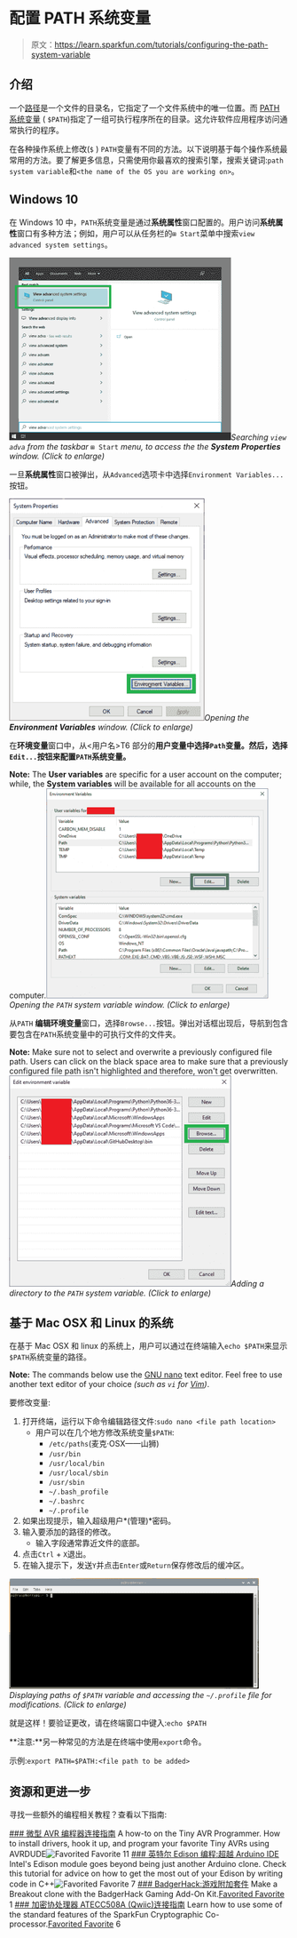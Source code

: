 # 配置 PATH 系统变量

> 原文：<https://learn.sparkfun.com/tutorials/configuring-the-path-system-variable>

## 介绍

一个[路径](https://en.wikipedia.org/wiki/Path_(computing))是一个文件的目录名，它指定了一个文件系统中的唯一位置。而 [PATH 系统变量](https://en.wikipedia.org/wiki/PATH_(variable)) ( `$PATH`)指定了一组可执行程序所在的目录。这允许软件应用程序访问通常执行的程序。

在各种操作系统上修改(`$` ) `PATH`变量有不同的方法。以下说明基于每个操作系统最常用的方法。要了解更多信息，只需使用你最喜欢的搜索引擎，搜索关键词:`path system variable`和`<the name of the OS you are working on>`。

## Windows 10

在 Windows 10 中，`PATH`系统变量是通过**系统属性**窗口配置的。用户访问**系统属性**窗口有多种方法；例如，用户可以从任务栏的`⊞ Start`菜单中搜索`view advanced system settings`。

[![searching for system properties window](img/6f362c80e59f55426b0bffe763d4c2c4.png)](https://cdn.sparkfun.com/assets/learn_tutorials/1/2/9/8/win10_search_for_advanced_system_settings.PNG)*Searching `view adva` from the taskbar* `⊞ Start` *menu, to access the the **System Properties** window. (Click to enlarge)*

一旦**系统属性**窗口被弹出，从`Advanced`选项卡中选择`Environment Variables...`按钮。

[![opening the environment variables window](img/b66391c57a877127a2f761ee61645c73.png)](https://cdn.sparkfun.com/assets/learn_tutorials/1/2/9/8/win10_advanced_system_settings.PNG)*Opening the **Environment Variables** window. (Click to enlarge)*

在**环境变量**窗口中，从<用户名>T6 部分的**用户变量中选择`Path`变量。然后，选择`Edit...`按钮来配置`PATH`系统变量。**

**Note:** The **User variables** are specific for a user account on the computer; while, the **System variables** will be available for all accounts on the computer.[![opening the path system variable window](img/bbeb95434fff9013726273f2abf914e1.png)](https://cdn.sparkfun.com/assets/learn_tutorials/1/2/9/8/win10_environment_variables.png)*Opening the `PATH` system variable window. (Click to enlarge)*

从`PATH` **编辑环境变量**窗口，选择`Browse...`按钮。弹出对话框出现后，导航到包含要包含在`PATH`系统变量中的可执行文件的文件夹。

**Note:** Make sure not to select and overwrite a previously configured file path. Users can click on the black space area to make sure that a previously configured file path isn't highlighted and therefore, won't get overwritten.[![adding a directory to the path system variable](img/ee4031fee3b40775ada8b8cbbd5ecb3c.png)](https://cdn.sparkfun.com/assets/learn_tutorials/1/2/9/8/win10_edit_environment_variables.PNG)*Adding a directory to the `PATH` system variable. (Click to enlarge)*

## 基于 Mac OSX 和 Linux 的系统

在基于 Mac OSX 和 linux 的系统上，用户可以通过在终端输入`echo $PATH`来显示`$PATH`系统变量的路径。

**Note:** The commands below use the [GNU nano](https://en.wikipedia.org/wiki/GNU_nano) text editor. Feel free to use another text editor of your choice *(such as `vi` for [Vim](https://en.wikipedia.org/wiki/Vim_(text_editor)))*.

要修改变量:

1.  打开终端，运行以下命令编辑路径文件:`sudo nano <file path location>`
    *   用户可以在几个地方修改系统变量`$PATH`:
        *   `/etc/paths`(麦克·OSX——山狮)
        *   `/usr/bin`
        *   `/usr/local/bin`
        *   `/usr/local/sbin`
        *   `/usr/sbin`
        *   `~/.bash_profile`
        *   `~/.bashrc`
        *   `~/.profile`
2.  如果出现提示，输入超级用户*(管理)*密码。
3.  输入要添加的路径的修改。
    *   输入字段通常靠近文件的底部。
4.  点击`Ctrl` + `X`退出。
5.  在输入提示下，发送`Y`并点击`Enter`或`Return`保存修改后的缓冲区。

[![PATH variable](img/9eb9c94dcd62416d0308032f3b7d3951.png)](https://cdn.sparkfun.com/assets/learn_tutorials/1/2/9/8/path_raspberry_pi.gif)*Displaying paths of `$PATH` variable and accessing the `~/.profile` file for modifications. (Click to enlarge)*

就是这样！要验证更改，请在终端窗口中键入:`echo $PATH`

**注意:**另一种常见的方法是在终端中使用`export`命令。

示例:`export PATH=$PATH:<file path to be added>`

## 资源和更进一步

寻找一些额外的编程相关教程？查看以下指南:

[](https://learn.sparkfun.com/tutorials/tiny-avr-programmer-hookup-guide) [### 微型 AVR 编程器连接指南](https://learn.sparkfun.com/tutorials/tiny-avr-programmer-hookup-guide) A how-to on the Tiny AVR Programmer. How to install drivers, hook it up, and program your favorite Tiny AVRs using AVRDUDE![Favorited Favorite](# "Add to favorites") 11[](https://learn.sparkfun.com/tutorials/programming-the-intel-edison-beyond-the-arduino-ide) [### 英特尔 Edison 编程:超越 Arduino IDE](https://learn.sparkfun.com/tutorials/programming-the-intel-edison-beyond-the-arduino-ide) Intel's Edison module goes beyond being just another Arduino clone. Check this tutorial for advice on how to get the most out of your Edison by writing code in C++![Favorited Favorite](# "Add to favorites") 7[](https://learn.sparkfun.com/tutorials/badgerhack-gaming-add-on-kit) [### BadgerHack:游戏附加套件](https://learn.sparkfun.com/tutorials/badgerhack-gaming-add-on-kit) Make a Breakout clone with the BadgerHack Gaming Add-On Kit.[Favorited Favorite](# "Add to favorites") 1[](https://learn.sparkfun.com/tutorials/cryptographic-co-processor-atecc508a-qwiic-hookup-guide) [### 加密协处理器 ATECC508A (Qwiic)连接指南](https://learn.sparkfun.com/tutorials/cryptographic-co-processor-atecc508a-qwiic-hookup-guide) Learn how to use some of the standard features of the SparkFun Cryptographic Co-processor.[Favorited Favorite](# "Add to favorites") 6